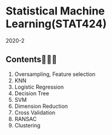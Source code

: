 # Statistical Machine Learning(STAT424)
2020-2

## Contents👩🏻‍💻 
1. Oversampling, Feature selection
2. KNN
3. Logistic Regression
4. Decision Tree
5. SVM
6. Dimension Reduction
7. Cross Validation
8. RANSAC
9. Clustering 

